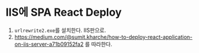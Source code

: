 # IIS에 SPA React Deploy
1. `urlrewrite2.exe`를 설치한다. IIS판으로.
2. https://medium.com/@sumit.kharche/how-to-deploy-react-application-on-iis-server-a71b09152fa2 를 따라한다.
